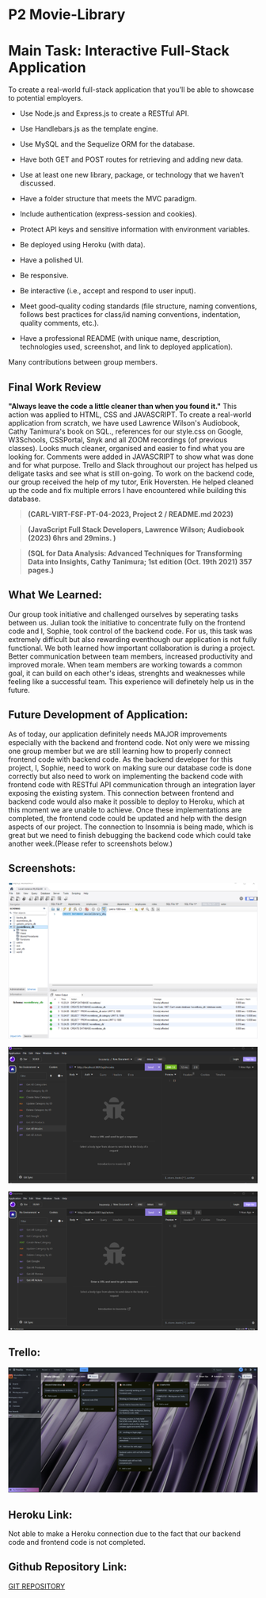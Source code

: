 # P2 Movie-Library
# Main Task: Interactive Full-Stack Application

To create a real-world full-stack application that you’ll be able to showcase to potential employers.

* Use Node.js and Express.js to create a RESTful API.

* Use Handlebars.js as the template engine.

* Use MySQL and the Sequelize ORM for the database.

* Have both GET and POST routes for retrieving and adding new data.

* Use at least one new library, package, or technology that we haven’t discussed.

* Have a folder structure that meets the MVC paradigm.

* Include authentication (express-session and cookies).

* Protect API keys and sensitive information with environment variables.

* Be deployed using Heroku (with data).

* Have a polished UI.

* Be responsive.

* Be interactive (i.e., accept and respond to user input).

* Meet good-quality coding standards (file structure, naming conventions, follows best practices for class/id naming conventions, indentation, quality comments, etc.).

* Have a professional README (with unique name, description, technologies used, screenshot, and link to deployed application).

Many contributions between group members.

## Final Work Review

**"Always leave the code a little cleaner than when you found it."**  This action was applied to HTML, CSS and JAVASCRIPT. To create a real-world application from scratch, we have used Lawrence Wilson's Audiobook, Cathy Tanimura's book on SQL., references for our style.css on Google, W3Schools, CSSPortal, Snyk and all ZOOM recordings (of previous classes). Looks much cleaner, organised and easier to find what you are looking for. Comments were added in JAVASCRIPT to show what was done and for what purpose. Trello and Slack throughout our project has helped us deligate tasks and see what is still on-going. 
To work on the backend code, our group received the help of my tutor, Erik Hoversten. He helped cleaned up the code and fix multiple errors I have encountered while building this database. 

> **(CARL-VIRT-FSF-PT-04-2023, Project 2 / README.md 2023)**

> **(JavaScript Full Stack Developers, Lawrence Wilson; Audiobook (2023) 6hrs and 29mins. )**

> **(SQL for Data Analysis: Advanced Techniques for Transforming Data into Insights, Cathy Tanimura; 1st edition (Oct. 19th 2021) 357 pages.)** 

## What We Learned:

Our group took initiative and challenged ourselves by seperating tasks between us. Julian took the initiative to concentrate fully on the frontend code and I, Sophie, took control of the backend code. For us, this task was extremely difficult but also rewarding eventhough our application is not fully functional. We both learned how important collaboration is during a project. Better communication between team members, increased productivity and improved morale. When team members are working towards a common goal, it can build on each other's ideas, strenghts and weaknesses while feeling like a successful team. This experience will definetely help us in the future.

## Future Development of Application: 

As of today, our application definitely needs MAJOR improvements especially with the backend and frontend code. Not only were we missing one group member but we are still learning how to properly connect frontend code with backend code. As the backend developer for this project, I, Sophie, need to work on making sure our database code is done correctly but also need to work on implementing the backend code with frontend code with RESTful API communication through an integration layer exposing the existing system. This connection between frontend and backend code would also make it possible to deploy to Heroku, which at this moment we are unable to achieve. Once these implementations are completed, the frontend code could be updated and help with the design aspects of our project. The connection to Insomnia is being made, which is great but we need to finish debugging the backend code which could take another week.(Please refer to screenshots below.)


## Screenshots: 

![public/images/SQL.png](public/images/SQL.png)

![public/images/Insomnia.png](public/images/Insomnia.png)

![public/images/Insomnia2.png](public/images/Insomnia2.png)


## Trello:

![public/images/Trello.png](public/images/Trello.png)


## Heroku Link:

Not able to make a Heroku connection due to the fact that our backend code and frontend code is not completed.


## Github Repository Link:

[GIT REPOSITORY](https://github.com/JulianTymeczko/Movie-Library)